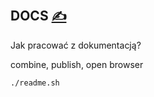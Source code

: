 
## DOCS [<span style='font-size:20px;'>&#x270D;</span>](https://github.com/plainedit/examples/edit/main/DOCS.md)

Jak pracować z dokumentacją?


combine, publish, open browser

```bash
./readme.sh
```



